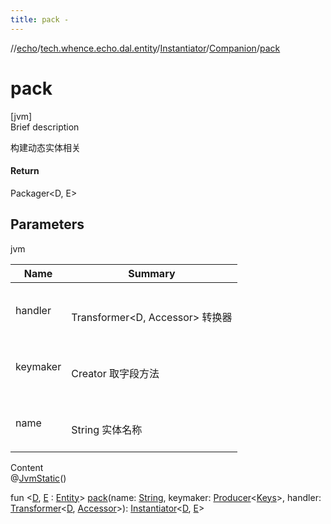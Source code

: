 ```yaml
---
title: pack -
---
```

//[echo](../../../index.md)/[tech.whence.echo.dal.entity](../../index.md)/[Instantiator](../index.md)/[Companion](index.md)/[pack](pack.md)



# pack  
[jvm]  
Brief description  


构建动态实体相关



#### Return  


Packager<D, E>



## Parameters  
  
jvm  
  
|  Name|  Summary| 
|---|---|
| handler| <br><br>Transformer<D, Accessor> 转换器<br><br>
| keymaker| <br><br>Creator<Keys> 取字段方法<br><br>
| name| <br><br>String 实体名称<br><br>
  
  
Content  
@[JvmStatic](https://kotlinlang.org/api/latest/jvm/stdlib/kotlin.jvm/-jvm-static/index.html)()  
  
fun <[D](pack.md), [E](pack.md) : [Entity](../../-entity/index.md)> [pack](pack.md)(name: [String](https://kotlinlang.org/api/latest/jvm/stdlib/kotlin/-string/index.html), keymaker: [Producer](../../../tech.whence.echo.function/-producer/index.md)<[Keys](../../../tech.whence.echo.dal.schema.key/-keys/index.md)>, handler: [Transformer](../../../tech.whence.echo.function/-transformer/index.md)<[D](pack.md), [Accessor](../../../tech.whence.echo.container.accessor/-accessor/index.md)>): [Instantiator](../index.md)<[D](pack.md), [E](pack.md)>  



